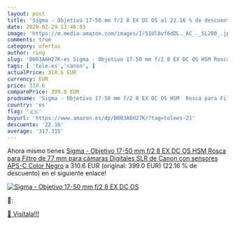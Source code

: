 ```yaml
---
layout: post
title: 'Sigma - Objetivo 17-50 mm f/2 8 EX DC OS al 22.16 % de descuento'
date: 2020-02-29 13:46:03
image: 'https://m.media-amazon.com/images/I/51Ul8vf6dDL._AC_._SL200_.jpg'
comments: true
category: ofertas
author: ring
slug: 'B003A6H27K-es Sigma - Objetivo 17-50 mm f/2 8 EX DC OS HSM Rosca para...'
tags: [ 'tole.es','canon', ]
actualPrice: 310.6 EUR
currency: EUR
price: 310.6
comparePrice: 399.0 EUR
prodname: 'Sigma - Objetivo 17-50 mm f/2 8 EX DC OS HSM  Rosca para Filtro de 77 mm  para cámaras Digitales SLR de Canon con sensores APS-C  Color Negro'
country: 'es'
flag: '🇪🇸'
buyurl: 'https://www.amazon.es/dp/B003A6H27K/?tag=tolees-21'
descuento: '22.16'
average: '317.315'
---
```


Ahora mismo tienes [Sigma - Objetivo 17-50 mm f/2 8 EX DC OS HSM  Rosca para Filtro de 77 mm  para cámaras Digitales SLR de Canon con sensores APS-C  Color Negro](https://www.amazon.es/dp/B003A6H27K/?tag=tolees-21) a 310.6 EUR (original: 399.0 EUR) (22.16 %  de descuento) en el siguiente enlace!

[![Sigma - Objetivo 17-50 mm f/2 8 EX DC OS](https://m.media-amazon.com/images/I/51Ul8vf6dDL._AC_._SL200_.jpg)](https://www.amazon.es/dp/B003A6H27K/?tag=tolees-21)

🔎:


[🛒 Visítala!!!](https://www.amazon.es/dp/B003A6H27K/?tag=tolees-21)
